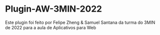 # Plugin-AW-3MIN-2022

Este plugin foi feito por Felipe Zheng & Samuel Santana da turma do 3MIN de 2022 para a aula de Aplicativos para Web
